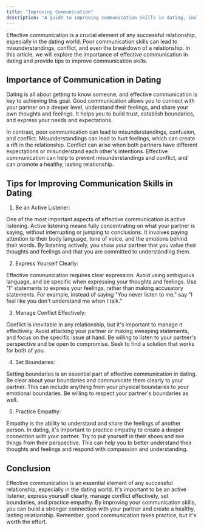 ```yaml
---
title: "Improving Communication"
description: "A guide to improving communication skills in dating, including tips for active listening, managing conflict, and setting boundaries."
---
```

Effective communication is a crucial element of any successful relationship, especially in the dating world. Poor communication skills can lead to misunderstandings, conflict, and even the breakdown of a relationship. In this article, we will explore the importance of effective communication in dating and provide tips to improve communication skills.

## Importance of Communication in Dating

Dating is all about getting to know someone, and effective communication is key to achieving this goal. Good communication allows you to connect with your partner on a deeper level, understand their feelings, and share your own thoughts and feelings. It helps you to build trust, establish boundaries, and express your needs and expectations.

In contrast, poor communication can lead to misunderstandings, confusion, and conflict. Misunderstandings can lead to hurt feelings, which can create a rift in the relationship. Conflict can arise when both partners have different expectations or misunderstand each other's intentions. Effective communication can help to prevent misunderstandings and conflict, and can promote a healthy, lasting relationship.

## Tips for Improving Communication Skills in Dating

1.  Be an Active Listener:

One of the most important aspects of effective communication is active listening. Active listening means fully concentrating on what your partner is saying, without interrupting or jumping to conclusions. It involves paying attention to their body language, tone of voice, and the emotions behind their words. By listening actively, you show your partner that you value their thoughts and feelings and that you are committed to understanding them.

2.  Express Yourself Clearly:

Effective communication requires clear expression. Avoid using ambiguous language, and be specific when expressing your thoughts and feelings. Use "I" statements to express your feelings, rather than making accusatory statements. For example, instead of saying "You never listen to me," say "I feel like you don't understand me when I talk."

3.  Manage Conflict Effectively:

Conflict is inevitable in any relationship, but it's important to manage it effectively. Avoid attacking your partner or making sweeping statements, and focus on the specific issue at hand. Be willing to listen to your partner's perspective and be open to compromise. Seek to find a solution that works for both of you.

4.  Set Boundaries:

Setting boundaries is an essential part of effective communication in dating. Be clear about your boundaries and communicate them clearly to your partner. This can include anything from your physical boundaries to your emotional boundaries. Be willing to respect your partner's boundaries as well.

5.  Practice Empathy:

Empathy is the ability to understand and share the feelings of another person. In dating, it's important to practice empathy to create a deeper connection with your partner. Try to put yourself in their shoes and see things from their perspective. This can help you to better understand their thoughts and feelings and respond with compassion and understanding.

## Conclusion

Effective communication is an essential element of any successful relationship, especially in the dating world. It's important to be an active listener, express yourself clearly, manage conflict effectively, set boundaries, and practice empathy. By improving your communication skills, you can build a stronger connection with your partner and create a healthy, lasting relationship. Remember, good communication takes practice, but it's worth the effort.
